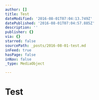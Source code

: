 ```yaml
---
author: []
title: Test
dateModified: '2016-08-01T07:04:13.749Z'
datePublished: '2016-08-01T07:04:57.885Z'
description: ''
publisher: {}
via: {}
starred: false
sourcePath: _posts/2016-08-01-test.md
inFeed: true
hasPage: false
inNav: false
_type: MediaObject

---
```

# Test